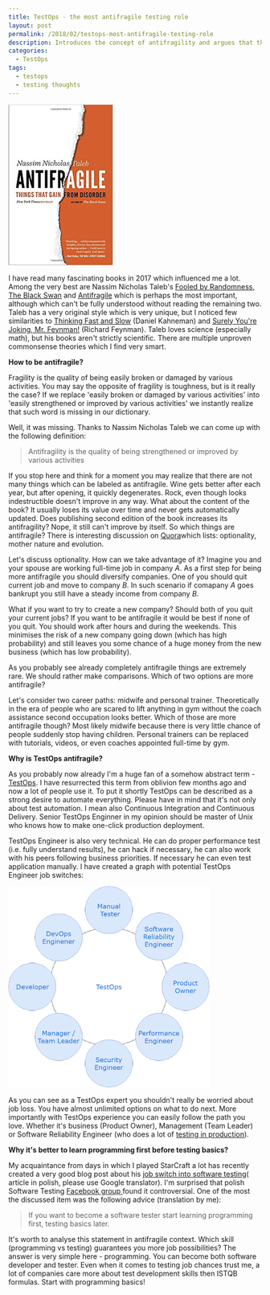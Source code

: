```yaml
---
title: TestOps - the most antifragile testing role
layout: post
permalink: /2018/02/testops-most-antifragile-testing-role
description: Introduces the concept of antifragility and argues that the 'TestOps' role (strong automation skills across testing, CI/CD, environments) is the most antifragile testing role due to the wide range of career options it enables, recommending programming skills for increased job security.
categories:
  - TestOps
tags:
  - testops
  - testing thoughts 
---
```


<img src="/images/blog/antifragile.jpg" loading="lazy" alt="">

I have read many fascinating books in 2017 which influenced me a lot. Among the very best are Nassim Nicholas
Taleb's [Fooled by Randomness](https://www.amazon.com/Fooled-Randomness-Hidden-Markets-Incerto/dp/0812975219/ref=asap_bc?ie=UTF8), [The Black Swan](https://www.amazon.com/Black-Swan-Improbable-Robustness-Fragility/dp/081297381X/ref=asap_bc?ie=UTF8)
and [Antifragile](https://www.amazon.com/Antifragile-Things-That-Disorder-Incerto/dp/0812979680/) which is perhaps the
most important, although which can't be fully understood without reading the remaining two. Taleb has a very original
style which is very unique, but I noticed few similarities
to [Thinking Fast and Slow](http://thinking%2C%20fast%20and%20slow/) (Daniel Kahneman)
and [Surely You're Joking, Mr. Feynman!](https://www.amazon.com/Surely-Youre-Joking-Mr-Feynman/dp/0393355624/) (Richard
Feynman). Taleb loves science (especially math), but his books aren't strictly scientific. There are multiple unproven
commonsense theories which I find very smart.

**How to be antifragile?**

Fragility is the quality of being easily broken or damaged by various activities. You may say the opposite of fragility
is toughness, but is it really the case? If we replace 'easily broken or damaged by various activities' into 'easily
strengthened or improved by various activities' we instantly realize that such word is missing in our dictionary.

Well, it was missing. Thanks to Nassim Nicholas Taleb we can come up with the following definition:

> Antifragility is the quality of being strengthened or improved by various activities

If you stop here and think for a moment you may realize that there are not many things which can be labeled as
antifragile. Wine gets better after each year, but after opening, it quickly degenerates. Rock, even though looks
indestructible doesn't improve in any way. What about the content of the book? It usually loses its value over time and
never gets automatically updated. Does publishing second edition of the book increases its antifragility? Nope, it still
can't improve by itself. So which things are antifragile? There is interesting discussion
on [Quora](https://www.quora.com/What-are-some-things-that-are-antifragile)which lists: optionality, mother nature and
evolution.

Let's discuss optionality. How can we take advantage of it? Imagine you and your spouse are working full-time job in
company _A_. As a first step for being more antifragile you should diversify companies. One of you should quit current
job and move to company _B_. In such scenario if comapany _A_ goes bankrupt you still have a steady income from company
_B_.

What if you want to try to create a new company? Should both of you quit your current jobs? If you want to be
antifragile it would be best if none of you quit. You should work after hours and during the weekends. This minimises
the risk of a new company going down (which has high probability) and still leaves you some chance of a huge money from
the new business (which has low probability).

As you probably see already completely antifragile things are extremely rare. We should rather make comparisons. Which
of two options are more antifragile?

Let's consider two career paths: midwife and personal trainer. Theoretically in the era of people who are scared to lift
anything in gym without the coach assistance second occupation looks better. Which of those are more antifragile though?
Most likely midwife because there is very little chance of people suddenly stop having children. Personal trainers can
be replaced with tutorials, videos, or even coaches appointed full-time by gym.

**Why is TestOps antifragile?**

As you probably now already I'm a huge fan of a somehow abstract
term - [TestOps](http://www.awesome-testing.com/search/label/testops). I have resurrected this term from oblivion few
months ago and now a lot of people use it. To put it shortly TestOps can be described as a strong desire to automate
everything. Please have in mind that it's not only about test automation. I mean also Continuous Integration and
Continuous Delivery. Senior TestOps Enginner in my opinion should be master of Unix who knows how to make one-click
production deployment.

TestOps Engineer is also very technical. He can do proper performance test (i.e. fully understand results), he can hack
if necessary, he can also work with his peers following business priorities. If necessary he can even test application
manually. I have created a graph with potential TestOps Engineer job switches:

![](/images/blog/pobrane.png)

As you can see as a TestOps expert you shouldn't really be worried about job loss. You have almost unlimited options on
what to do next. More importantly with TestOps experience you can easily follow the path you love. Whether it's
business (Product Owner), Management (Team Leader) or Software Reliability Engineer (who does a lot
of [testing in production](http://www.awesome-testing.com/2016/09/testops-2-testing-in-production.html)).

**Why it's better to learn programming first before testing basics?**

My acquaintance from days in which I played StarCraft a lot has recently created a very good blog post about
his [job switch into software testing](http://scvconsultants.com/2018/02/08/kilka-rzeczy-o-ktorych-zaluje-ze-nie-powiedziano-mi-gdy-zmienialem-branze-na-it/)(
article in polish, please use Google translator). I'm surprised that polish Software
Testing [Facebook group ](https://www.facebook.com/groups/TestowanieOprogramowania/)found it controversial. One of the
most the discussed item was the following advice (translation by me):

> If you want to become a software tester start learning programming first, testing basics later.

It's worth to analyse this statement in antifragile context. Which skill (programming vs testing) guarantees you more
job possibilities? The answer is very simple here - programming. You can become both software developer and tester. Even
when it comes to testing job chances trust me, a lot of companies care more about test development skills then ISTQB
formulas. Start with programming basics!
